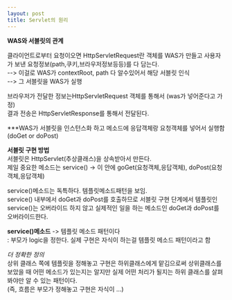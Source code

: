 ```yaml
---
layout: post
title: Servlet의 원리
---
```


**WAS와 서블릿의 관계**

클라이언트로부터 요청이오면 HttpServletRequest란 객체를 WAS가 만들고 사용자가 보낸 요청정보(path,쿠키,브라우저정보등등)를 다 담는다.  
--> 이걸로 WAS가 contextRoot, path 다 알수있어서 해당 서블릿 인식  
--> 그 서블릿을 WAS가 실행

브라우저가 전달한 정보는HttpServletRequest 객체를 통해서 (was가 넣어준다고 가정)  
결과 전송은 HttpServletResponse를 통해서 전달된다.

\*\**WAS가 서블릿을 인스턴스화 하고 메소드에 응답객체랑 요청객체를 넣어서 실행함 (doGet or doPost)

**서블릿 구현 방법**  
서블릿은 HttpServlet(추상클래스)을 상속받아서 만든다.  
제일 중요한 메소드는 service() -> 이 안에 goGet(요청객체,응답객체), doPost(요청객체,응답객체)

service()메소드는 독특하다. 템플릿메소드패턴을 보임.  
service() 내부에서 doGet과 doPost를 호출하므로 서블릿 구현 단계에서 템플릿인 service()는 오버라이드 하지 않고 실제적인 일을 하는 메소드인 doGet과 doPost를 오버라이드한다.

**service()메소드** -> 템플릿 메소드 패턴이다  
: 부모가 logic을 정한다. 실제 구현은 자식이 하는걸 템플릿 메소드 패턴이라고 함

*더 정확한 정의*  
상위 클래스 쪽에 템플릿을 정해놓고 구현은 하위클래스에게 맡김으로써 상위클래스를 보았을 때 어떤 메소드가 있는지는 알지만 실제 어떤 처리가 될지는 하위 클래스를 살펴봐야만 알 수 있는 패턴이다.  
(즉, 흐름은 부모가 정해놓고 구현은 자식이 ...)

